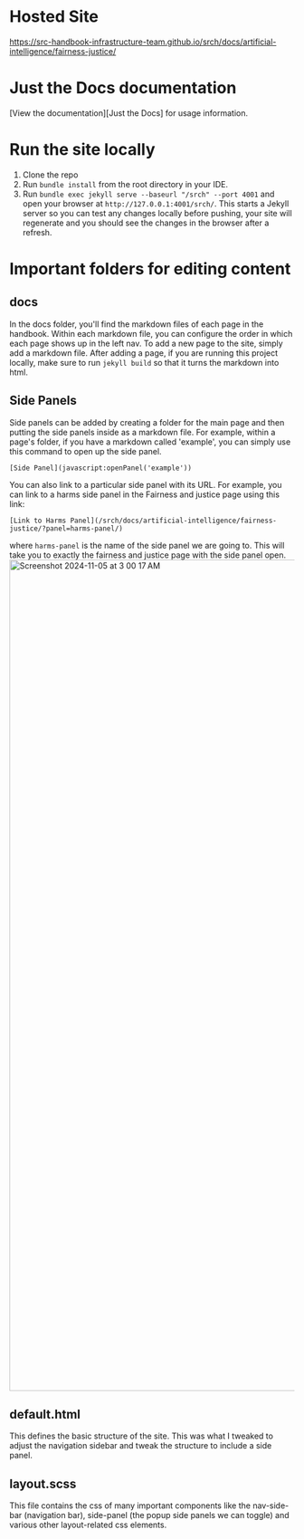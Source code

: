 # Hosted Site
https://src-handbook-infrastructure-team.github.io/srch/docs/artificial-intelligence/fairness-justice/

# Just the Docs documentation

[View the documentation][Just the Docs] for usage information.


# Run the site locally

1. Clone the repo
2. Run `bundle install` from the root directory in your IDE.
3. Run `bundle exec jekyll serve --baseurl "/srch" --port 4001` and open your browser at `http://127.0.0.1:4001/srch/`. This starts a Jekyll server so you can test any changes locally before pushing, your site will regenerate and you should see the changes in the browser after a refresh.

# Important folders for editing content
## docs
In the docs folder, you'll find the markdown files of each page in the handbook. Within each markdown file, you can configure the order in which each page shows up in the left nav.
To add a new page to the site, simply add a markdown file. After adding a page, if you are running this project locally, make sure to run `jekyll build` so that it turns the markdown into html. 

## Side Panels
Side panels can be added by creating a folder for the main page and then putting the side panels inside as a markdown file.
For example, within a page's folder, if you have a markdown called 'example', you can simply use this command to open up the side panel.
```
[Side Panel](javascript:openPanel('example'))
```
You can also link to a particular side panel with its URL. For example, you can link to a harms side panel in the Fairness and justice page using this link:
```
[Link to Harms Panel](/srch/docs/artificial-intelligence/fairness-justice/?panel=harms-panel/)
```
where `harms-panel` is the name of the side panel we are going to. This will take you to exactly the fairness and justice page with the side panel open.
<img width="1469" alt="Screenshot 2024-11-05 at 3 00 17 AM" src="https://github.com/user-attachments/assets/1063d026-78e3-49d7-816e-7253a480af6d">


## default.html
This defines the basic structure of the site. This was what I tweaked to adjust the navigation sidebar and tweak the structure to include a side panel.

## layout.scss
This file contains the css of many important components like the nav-side-bar (navigation bar), side-panel (the popup side panels we can toggle) and various other layout-related css elements.
